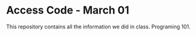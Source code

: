 # Access Code - March 01

This repository contains all the information we did in class. Programing 101. 
